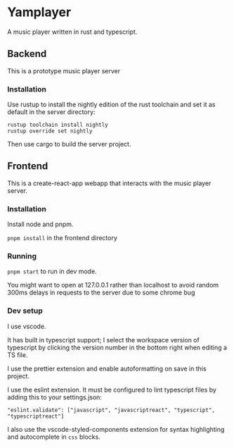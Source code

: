 # Yamplayer

A music player written in rust and typescript.

## Backend

This is a prototype music player server

### Installation

Use rustup to install the nightly edition of the rust toolchain and set it as default in the server directory:

    rustup toolchain install nightly
    rustup override set nightly
        
Then use cargo to build the server project.

## Frontend

This is a create-react-app webapp that interacts with the music player server.

### Installation

Install node and pnpm.

`pnpm install` in the frontend directory

### Running

`pnpm start` to run in dev mode.

You might want to open at 127.0.0.1 rather than localhost to avoid random 300ms delays in requests to the server due to
some chrome bug

### Dev setup

I use vscode.

It has built in typescript support; I select the workspace version of typescript by clicking the version number in the bottom right when editing a TS file.

I use the prettier extension and enable autoformatting on save in this project.

I use the eslint extension. It must be configured to lint typescript files by adding this to your settings.json:

    "eslint.validate": ["javascript", "javascriptreact", "typescript", "typescriptreact"]

I also use the vscode-styled-components extension for syntax highlighting and autocomplete in `css` blocks.



    
